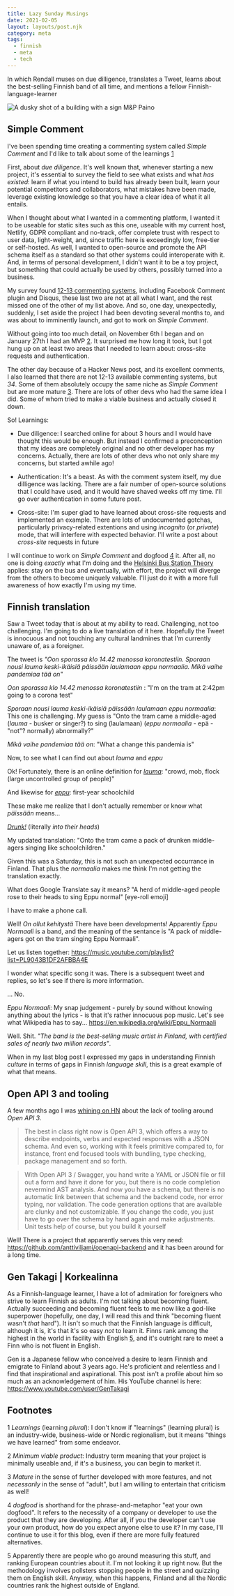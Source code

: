 ```yaml
---
title: Lazy Sunday Musings
date: 2021-02-05
layout: layouts/post.njk
category: meta
tags:
  - finnish
  - meta
  - tech
---
```


<!-- @format -->

In which Rendall muses on due dilligence, translates a Tweet, learns about the best-selling Finnish band of all time, and mentions a fellow Finnish-language-learner

![A dusky shot of a building with a sign M&P Paino](/img/paino.jpg)

## Simple Comment

I've been spending time creating a commenting system called _Simple Comment_ and I'd like to talk about some of the learnings [1](#learnings-def)

First, about _due diligence_. It's well known that, whenever starting a new project, it's essential to survey the field to see what exists and what _has existed_: learn if what you intend to build has already been built, learn your potential competitors and collaborators, what mistakes have been made, leverage existing knowledge so that you have a clear idea of what it all entails.

When I thought about what I wanted in a commenting platform, I wanted it to be useable for static sites such as this one, useable with my current host, Netlify, GDPR compliant and no-track, offer complete trust with respect to user data, light-weight, and, since traffic here is exceedingly low, free-tier or self-hosted. As well, I wanted to open-source and promote the API schema itself as a standard so that other systems could interoperate with it. And, in terms of personal development, I didn't want it to be a toy project, but something that could actually be used by others, possibly turned into a business.

My survey found [12-13 commenting systems](https://github.com/rendall/simple-comment/commit/fedbeb91890263c3b783c92402ee97058e518f9b#diff-b335630551682c19a781afebcf4d07bf978fb1f8ac04c6bf87428ed5106870f5R198), including Facebook Comment plugin and Disqus, these last two are not at all what I want, and the rest missed one of the other of my list above. And so, one day, unexpectedly, suddenly, I set aside the project I had been devoting several months to, and was about to imminently launch, and got to work on _Simple Comment_.

Without going into too much detail, on November 6th I began and on January 27th I had an MVP [2](#mvp-def). It surprised me how long it took, but I got hung up on at least two areas that I needed to learn about: cross-site requests and authentication.

The other day because of a Hacker News post, and its excellent comments, I also learned that there are not 12-13 available commenting systems, but _34_. Some of them absolutely occupy the same niche as _Simple Comment_ but are more mature [3](#mature-def). There are lots of other devs who had the same idea I did. Some of whom tried to make a viable business and actually closed it down.

So! Learnings:

- Due diligence: I searched online for about 3 hours and I would have thought this would be enough. But instead I confirmed a preconception that my ideas are completely original and no other developer has my concerns. Actually, there are lots of other devs who not only share my concerns, but started awhile ago!

- Authentication: It's a beast. As with the comment system itself, my due dilligence was lacking. There are a fair number of open-source solutions that I could have used, and it would have shaved weeks off my time. I'll go over authentication in some future post.

- Cross-site: I'm super glad to have learned about cross-site requests and implemented an example. There are lots of undocumented gotchas, particularly privacy-related extentions and using _incognito_ (or _private_) mode, that will interfere with expected behavior. I'll write a post about _cross-site_ requests in future

I will continue to work on _Simple Comment_ and dogfood [4](#def-dogfood) it. After all, no one is doing _exactly_ what I'm doing and the [Helsinki Bus Station Theory](http://www.fotocommunity.com/info/Helsinki_Bus_Station_Theory) applies: stay on the bus and eventually, with effort, the project will diverge from the others to become uniquely valuable. I'll just do it with a more full awareness of how exactly I'm using my time.

## Finnish translation

Saw a Tweet today that is about at my ability to read. Challenging, not too challenging. I'm going to do a live translation of it here. Hopefully the Tweet is innocuous and not touching any cultural landmines that I'm currently unaware of, as a foreigner.

The tweet is _"Oon sporassa klo 14.42 menossa koronatestiin. Sporaan nousi lauma keski-ikäisiä päissään laulamaan eppu normaalia. Mikä vaihe pandemiaa tää on"_

_Oon sporassa klo 14.42 menossa koronatestiin_ : "I'm on the tram at 2:42pm going to a corona test"

_Sporaan nousi lauma keski-ikäisiä päissään laulamaan eppu normaalia_: This one is challenging. My guess is "Onto the tram came a middle-aged (_lauma_ - busker or singer?) to sing (laulamaan) (_eppu normaalia_ - epä - "not"? normally) abnormally?"

_Mikä vaihe pandemiaa tää on_: "What a change this pandemia is"

Now, to see what I can find out about _lauma_ and _eppu_

Ok! Fortunately, there is an online definition for [_lauma_](https://en.wiktionary.org/wiki/lauma#Noun): "crowd, mob, flock (large uncontrolled group of people)"

And likewise for [_eppu_](https://en.wiktionary.org/wiki/eppu#Noun): first-year schoolchild

These make me realize that I don't actually remember or know what _päissään_ means...

[_Drunk!_](https://en.wiktionary.org/wiki/p%C3%A4iss%C3%A4%C3%A4n#Adverb) (literally _into their heads_)

My updated translation: "Onto the tram came a pack of drunken middle-agers singing like schoolchildren."

Given this was a Saturday, this is not such an unexpected occurrance in Finland. That plus the _normaalia_ makes me think I'm not getting the translation exactly.

What does Google Translate say it means? "A herd of middle-aged people rose to their heads to sing Eppu normal" [eye-roll emoji]

I have to make a phone call.

Well! _On ollut kehitystä_ There have been developments! Apparently _Eppu Normaali_ is a band, and the meaning of the sentance is "A pack of middle-agers got on the tram singing Eppu Normaali".

Let us listen together: <https://music.youtube.com/playlist?list=PL9043B1DF2AFBBA4E>

I wonder what specific song it was. There is a subsequent tweet and replies, so let's see if there is more information.

... No.

_Eppu Normaali_: My snap judgement - purely by sound without knowing anything about the lyrics - is that it's rather innocuous pop music. Let's see what Wikipedia has to say... <https://en.wikipedia.org/wiki/Eppu_Normaali>

Well. Shit. _"The band is the best-selling music artist in Finland, with certified sales of nearly two million records"_.

When in my last blog post I expressed my gaps in understanding Finnish _culture_ in terms of gaps in Finnish _language skill_, this is a great example of what that means.

## Open API 3 and tooling

A few months ago I was [whining on HN](https://news.ycombinator.com/item?id=25088348) about the lack of tooling around _Open API 3_.

> The best in class right now is Open API 3, which offers a way to describe endpoints, verbs and expected responses with a JSON schema. And even so, working with it feels primitive compared to, for instance, front end focused tools with bundling, type checking, package management and so forth.

> With Open API 3 / Swagger, you hand write a YAML or JSON file or fill out a form and have it done for you, but there is no code completion nevermind AST analysis. And now you have a schema, but there is no automatic link between that schema and the backend code, nor error typing, nor validation. The code generation options that are available are clunky and not customizable. If you change the code, you just have to go over the schema by hand again and make adjustments. Unit tests help of course, but you build it yourself

Well! There is a project that apparently serves this very need: <https://github.com/anttiviljami/openapi-backend> and it has been around for a long time.

## Gen Takagi | Korkealinna

As a Finnish-language learner, I have a lot of admiration for foreigners who strive to learn Finnish as adults. I'm not talking about becoming fluent. Actually succeeding and becoming fluent feels to me now like a god-like superpower (hopefully, one day, I will read this and think "becoming fluent wasn't _that_ hard"). It isn't so much that the Finnish language is difficult, although it is, it's that it's so easy _not_ to learn it. Finns rank among the highest in the world in facility with English [5](#finglish), and it's outright rare to meet a Finn who is not fluent in English.

Gen is a Japanese fellow who conceived a desire to learn Finnish and emigrate to Finland about 3 years ago. He's proficient and relentless and I find that inspirational and aspirational. This post isn't a profile about him so much as an acknowledgement of him. His YouTube channel is here: <https://www.youtube.com/user/GenTakagi>

## Footnotes

1 <a id="learnings-def"></a>
_Learnings_ (learning _plural_): I don't know if "learnings" (learning plural) is an industry-wide, business-wide or Nordic regionalism, but it means "things we have learned" from some endeavor.

2 <a id="mvp-def"></a>
_Minimum viable product_: Industry term meaning that your project is minimally useable and, if it's a business, you can begin to market it.

3 <a id="mature-def"></a>
_Mature_ in the sense of further developed with more features, and not _necessarily_ in the sense of "adult", but I am willing to entertain that criticism as well!

4 <a id="dogfood-def"></a>
_dogfood_ is shorthand for the phrase-and-metaphor "eat your own dogfood". It refers to the necessity of a company or developer to use the product that they are developing. After all, if you the developer can't use your own product, how do you expect anyone else to use it? In my case, I'll continue to use it for this blog, even if there are more fully featured alternatives.

5 <a id="finglish"></a>
Apparently there are people who go around measuring this stuff, and ranking European countries about it. I'm not looking it up right now. But the methodology involves pollsters stopping people in the street and quizzing them on English skill. Anyway, when this happens, Finland and all the Nordic countries rank the highest outside of England.

